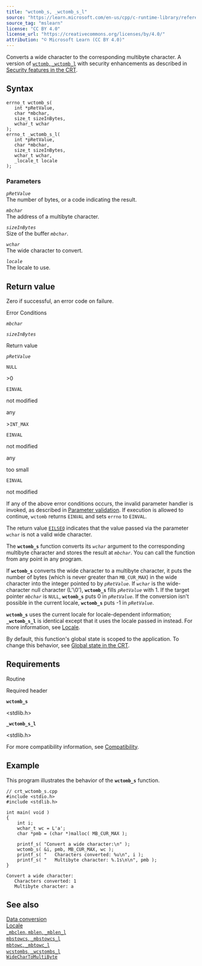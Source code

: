 ```yaml
---
title: "wctomb_s, _wctomb_s_l"
source: "https://learn.microsoft.com/en-us/cpp/c-runtime-library/reference/wctomb-s-wctomb-s-l?view=msvc-170"
source_tag: "mslearn"
license: "CC BY 4.0"
license_url: "https://creativecommons.org/licenses/by/4.0/"
attribution: "© Microsoft Learn (CC BY 4.0)"
---
```

Converts a wide character to the corresponding multibyte character. A version of [`wctomb`, `_wctomb_l`](https://learn.microsoft.com/en-us/cpp/c-runtime-library/reference/wctomb-wctomb-l?view=msvc-170) with security enhancements as described in [Security features in the CRT](https://learn.microsoft.com/en-us/cpp/c-runtime-library/security-features-in-the-crt?view=msvc-170).

## Syntax

```
errno_t wctomb_s(
   int *pRetValue,
   char *mbchar,
   size_t sizeInBytes,
   wchar_t wchar
);
errno_t _wctomb_s_l(
   int *pRetValue,
   char *mbchar,
   size_t sizeInBytes,
   wchar_t wchar,
   _locale_t locale
);
```

### Parameters

_`pRetValue`_  
The number of bytes, or a code indicating the result.

_`mbchar`_  
The address of a multibyte character.

_`sizeInBytes`_  
Size of the buffer _`mbchar`_.

_`wchar`_  
The wide character to convert.

_`locale`_  
The locale to use.

## Return value

Zero if successful, an error code on failure.

Error Conditions

_`mbchar`_

_`sizeInBytes`_

Return value

_`pRetValue`_

`NULL`

\>0

`EINVAL`

not modified

any

\>`INT_MAX`

`EINVAL`

not modified

any

too small

`EINVAL`

not modified

If any of the above error conditions occurs, the invalid parameter handler is invoked, as described in [Parameter validation](https://learn.microsoft.com/en-us/cpp/c-runtime-library/parameter-validation?view=msvc-170). If execution is allowed to continue, `wctomb` returns `EINVAL` and sets `errno` to `EINVAL`.

The return value [`EILSEQ`](https://learn.microsoft.com/en-us/cpp/c-runtime-library/errno-constants?view=msvc-170) indicates that the value passed via the parameter `wchar` is not a valid wide character.

The **`wctomb_s`** function converts its _`wchar`_ argument to the corresponding multibyte character and stores the result at _`mbchar`_. You can call the function from any point in any program.

If **`wctomb_s`** converts the wide character to a multibyte character, it puts the number of bytes (which is never greater than `MB_CUR_MAX`) in the wide character into the integer pointed to by _`pRetValue`_. If _`wchar`_ is the wide-character null character (L'\\0'), **`wctomb_s`** fills _`pRetValue`_ with 1. If the target pointer _`mbchar`_ is `NULL`, **`wctomb_s`** puts 0 in _`pRetValue`_. If the conversion isn't possible in the current locale, **`wctomb_s`** puts -1 in _`pRetValue`_.

**`wctomb_s`** uses the current locale for locale-dependent information; **`_wctomb_s_l`** is identical except that it uses the locale passed in instead. For more information, see [Locale](https://learn.microsoft.com/en-us/cpp/c-runtime-library/locale?view=msvc-170).

By default, this function's global state is scoped to the application. To change this behavior, see [Global state in the CRT](https://learn.microsoft.com/en-us/cpp/c-runtime-library/global-state?view=msvc-170).

## Requirements

Routine

Required header

**`wctomb_s`**

<stdlib.h>

**`_wctomb_s_l`**

<stdlib.h>

For more compatibility information, see [Compatibility](https://learn.microsoft.com/en-us/cpp/c-runtime-library/compatibility?view=msvc-170).

## Example

This program illustrates the behavior of the **`wctomb_s`** function.

```
// crt_wctomb_s.cpp
#include <stdio.h>
#include <stdlib.h>

int main( void )
{
    int i;
    wchar_t wc = L'a';
    char *pmb = (char *)malloc( MB_CUR_MAX );

    printf_s( "Convert a wide character:\n" );
    wctomb_s( &i, pmb, MB_CUR_MAX, wc );
    printf_s( "   Characters converted: %u\n", i );
    printf_s( "   Multibyte character: %.1s\n\n", pmb );
}
```

```
Convert a wide character:
   Characters converted: 1
   Multibyte character: a
```

## See also

[Data conversion](https://learn.microsoft.com/en-us/cpp/c-runtime-library/data-conversion?view=msvc-170)  
[Locale](https://learn.microsoft.com/en-us/cpp/c-runtime-library/locale?view=msvc-170)  
[`_mbclen`, `mblen`, `_mblen_l`](https://learn.microsoft.com/en-us/cpp/c-runtime-library/reference/mbclen-mblen-mblen-l?view=msvc-170)  
[`mbstowcs`, `_mbstowcs_l`](https://learn.microsoft.com/en-us/cpp/c-runtime-library/reference/mbstowcs-mbstowcs-l?view=msvc-170)  
[`mbtowc`, `_mbtowc_l`](https://learn.microsoft.com/en-us/cpp/c-runtime-library/reference/mbtowc-mbtowc-l?view=msvc-170)  
[`wcstombs`, `_wcstombs_l`](https://learn.microsoft.com/en-us/cpp/c-runtime-library/reference/wcstombs-wcstombs-l?view=msvc-170)  
[`WideCharToMultiByte`](https://learn.microsoft.com/en-us/windows/win32/api/stringapiset/nf-stringapiset-widechartomultibyte)